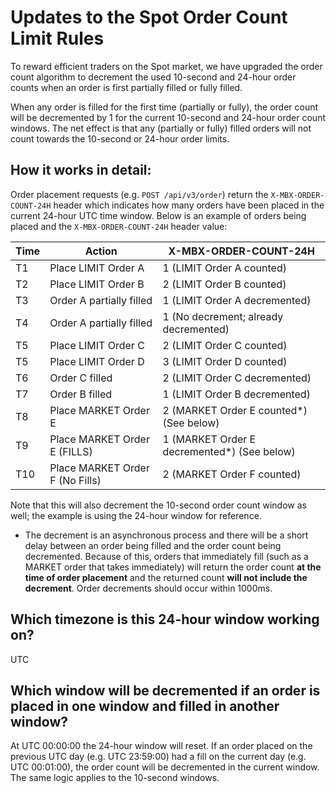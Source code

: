 # Updates to the Spot Order Count Limit Rules

To reward efficient traders on the Spot market, we have upgraded the order count algorithm to decrement the used 10-second and 24-hour order counts when an order is first partially filled or fully filled.

When any order is filled for the first time (partially or fully), the order count will be decremented by 1 for the current 10-second and 24-hour order count windows. The net effect is that any (partially or fully) filled orders will not count towards the 10-second or 24-hour order limits.

## How it works in detail:
Order placement requests (e.g. `POST /api/v3/order`) return the `X-MBX-ORDER-COUNT-24H` header which indicates how many orders have been placed in the current 24-hour UTC time window.
Below is an example of orders being placed and the `X-MBX-ORDER-COUNT-24H` header value:


|Time| Action                       | X-MBX-ORDER-COUNT-24H|
|--- | ---                          | ----                 |
|T1  | Place LIMIT Order A          | 1 (LIMIT Order A counted) |
|T2  | Place LIMIT Order B          | 2 (LIMIT Order B counted) |
|T3  | Order A partially filled     | 1 (LIMIT Order A decremented) |
|T4  | Order A partially filled     | 1 (No decrement; already decremented) |
|T5  | Place LIMIT Order C          | 2 (LIMIT Order C counted) |
|T5  | Place LIMIT Order D          | 3 (LIMIT Order D counted) |
|T6  | Order C filled               | 2 (LIMIT Order C decremented) |
|T7  | Order B filled               | 1 (LIMIT Order B decremented) |
|T8  | Place MARKET Order E         | 2 (MARKET Order E counted*) (See below) |
|T9  | Place MARKET Order E (FILLS) | 1 (MARKET Order E decremented*) (See below) |
|T10  | Place MARKET Order F (No Fills) | 2 (MARKET Order F counted)  |

Note that this will also decrement the 10-second order count window as well; the example is using the 24-hour window for reference.

*  The decrement is an asynchronous process and there will be a short delay between an order being filled and the order count being decremented. Because of this, orders that immediately fill (such as a MARKET order that takes immediately) will return the order count **at the time of order placement** and the returned count **will not include the decrement**. Order decrements should occur within 1000ms.

## Which timezone is this 24-hour window working on?

UTC

## Which window will be decremented if an order is placed in one window and filled in another window?

At UTC 00:00:00 the 24-hour window will reset. If an order placed on the previous UTC day (e.g. UTC 23:59:00) had a fill on the current day (e.g. UTC 00:01:00), the order count will be decremented in the current window. The same logic applies to the 10-second windows.
